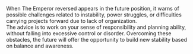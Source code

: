 When The Emperor reversed appears in the future position, it warns of possible challenges related to instability, power struggles, or difficulties carrying projects forward due to lack of organization.  
The advice is to work on your sense of responsibility and planning ability, without falling into excessive control or disorder. Overcoming these obstacles, the future will offer the opportunity to build new stability based on balance and awareness.
